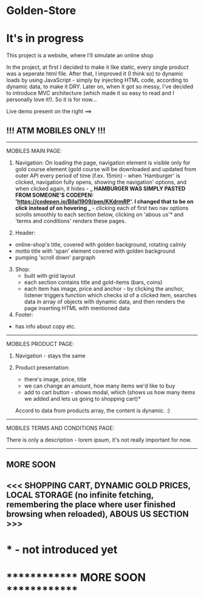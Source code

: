 ﻿# Golden-Store

<h1>It's in progress</h1>

This project is a website, where I'll simulate an online shop

In the project, at first I decided to make it like static, every single product was a seperate html file. After that, I improved it (I think so) to dynamic loads by using JavaScript - simply by injecting HTML code, according to dynamic data, to make it DRY. Later on, when it got so messy, I've decided to introduce MVC architecture (which made it so easy to read and I personally love it!). So it is for now...



Live demo present on the right ==>

## <h2>!!! ATM MOBILES ONLY !!!</h2>

---

MOBILES MAIN PAGE:

1. Navigation:
   On loading the page, navigation element is visible only for gold course element (gold course will be downloaded and updated from outer API every period of time (f.ex. 15min) - when 'Hamburger' is clicked, navigation fully opens, showing the navigation' options, and when clicked again, it hides - **_ HAMBURGER WAS SIMPLY PASTED FROM SOMEONE'S CODEPEN: 'https://codepen.io/Bilal1909/pen/KKdrmRP'. I changed that to be on click instead of on hovering _** - clicking each of first two nav options scrolls smoothly to each section below, clicking on 'abous us'* and 'terms and conditions' renders these pages.
   
2. Header:
- online-shop's title, covered with golden background, rotating calmly
- motto title with 'span' element covered with golden background
- pumping 'scroll down' pargraph

3. Shop:
   - built with grid layout
   - each section contains title and gold-items (bars, coins)
   - each item has image, price and anchor - by clicking the anchor, listener triggers function which checks id of a clicked item, searches data in array of objects with dynamic data, and then renders the page inserting HTML with mentioned data
4. Footer:
- has info about copy etc.

---

MOBILES PRODUCT PAGE:

1. Navigation - stays the same

2. Product presentation:
   - there's image, price, title
   - we can change an amount, how many items we'd like to buy
   - add to cart button - shows modal, which (shows us how many items we added and lets us going to shopping cart)*  

   Accord to data from products array, the content is dynamic. :)
   
---

MOBILES TERMS AND CONDITIONS PAGE:

There is only a description - lorem ipsum, it's not really important for now.
   
---
<h2> MORE SOON <h2>
<<< SHOPPING CART, DYNAMIC GOLD PRICES, LOCAL STORAGE (no infinite fetching, remembering the place where user finished browsing when reloaded), ABOUS US SECTION >>>  

  <h1> * - not introduced yet <h1>
<p>************ MORE SOON ************</p>
